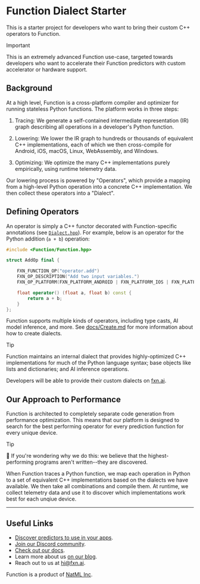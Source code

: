 # Function Dialect Starter
This is a starter project for developers who want to bring their custom C++ operators to Function.

> [!IMPORTANT]
> This is an extremely advanced Function use-case, targeted towards developers who want to accelerate their Function predictors with custom accelerator or hardware support.

## Background
At a high level, Function is a cross-platform compiler and optimizer for running stateless Python functions. The platform works in three steps:

1. Tracing: We generate a self-contained intermediate representation (IR) graph describing all operations in a developer's Python function.

2. Lowering: We lower the IR graph to hundreds or thousands of equivalent C++ implementations, each of which we then cross-compile for Android, iOS, macOS, Linux, WebAssembly, and Windows.

3. Optimizing: We optimize the many C++ implementations purely empirically, using runtime telemetry data.

Our lowering process is powered by "Operators", which provide a mapping from a high-level Python operation into a concrete C++ implementation. We then collect these operators into a "Dialect".

## Defining Operators
An operator is simply a C++ functor decorated with Function-specific annotations (see [`Dialect.hpp`](https://github.com/fxnai/fxnc/blob/main/include/Function/cxx/Dialect.hpp)). For example, below is an operator for the Python addition (`a + b`) operation:

```cpp
#include <Function/Function.hpp>

struct AddOp final {

    FXN_FUNCTION_OP("operator.add")
    FXN_OP_DESCRIPTION("Add two input variables.")
    FXN_OP_PLATFORM(FXN_PLATFORM_ANDROID | FXN_PLATFORM_IOS | FXN_PLATFORM_WASM)

    float operator() (float a, float b) const {
        return a + b;
    }
};
```

Function supports multiple kinds of operators, including type casts, AI model inference, and more. See [docs/Create.md](docs/Create.md) for more information about how to create dialects.

> [!TIP]
> Function maintains an internal dialect that provides highly-optimized C++ implementations for much of the Python language syntax; base objects like lists and dictionaries; and AI inference operations.

Developers will be able to provide their custom dialects on [fxn.ai](https://fxn.ai).

## Our Approach to Performance
Function is architected to completely separate code generation from performance optimization. This means that our platform is designed to search for the best performing operator for every prediction function for every unique device.

> [!TIP]
> 🤔 If you're wondering why we do this: we believe that the highest-performing programs aren't written--they are discovered.

When Function traces a Python function, we map each operation in Python to a set of equivalent C++ implementations based on the dialects we have available. We then take all combinations and compile them. At runtime, we collect telemetry data and use it to discover which implementations work best for each unqiue device.

___

## Useful Links
- [Discover predictors to use in your apps](https://fxn.ai/explore).
- [Join our Discord community](https://fxn.ai/community).
- [Check out our docs](https://docs.fxn.ai).
- Learn more about us [on our blog](https://blog.fxn.ai).
- Reach out to us at [hi@fxn.ai](mailto:hi@fxn.ai).

Function is a product of [NatML Inc](https://github.com/natmlx).
